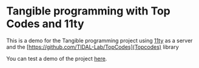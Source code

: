 # Tangible programming with Top Codes and 11ty

This is a demo for the Tangible programming project using [11ty](https://www.11ty.dev/) as a server and the [https://github.com/TIDAL-Lab/TopCodes](Topcodes)
library

You can test a demo of the project [here](https://armbennett.github.io/tangible-11ty/).
